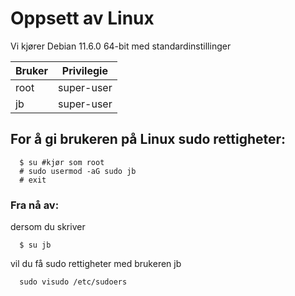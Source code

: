 # Oppsett av Linux
Vi kjører Debian 11.6.0 64-bit med standardinstillinger

| Bruker | Privilegie |
| ----------- | ----------- |
| root | super-user |
| jb | super-user |


## For å gi brukeren på Linux sudo rettigheter:
```
  $ su #kjør som root
  # sudo usermod -aG sudo jb
  # exit
```

### Fra nå av: 
dersom du skriver 
```
  $ su jb
```
vil du få sudo rettigheter med brukeren jb

```
  sudo visudo /etc/sudoers
```
